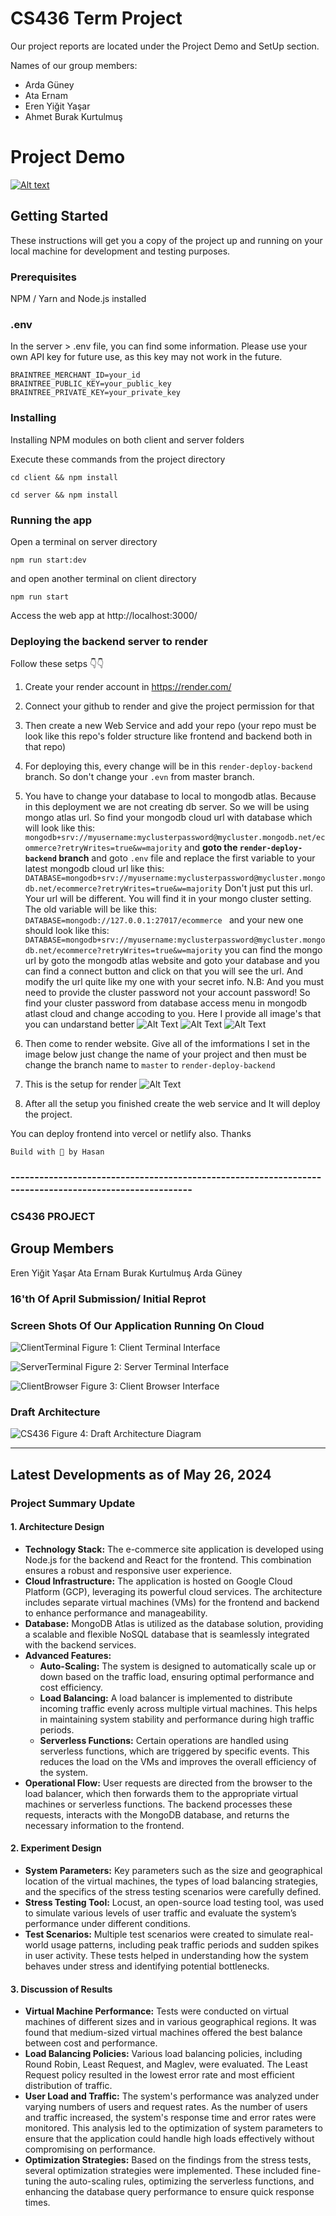 # CS436 Term Project
Our project reports are located under the Project Demo and SetUp section.

Names of our group members:
- Arda Güney
- Ata Ernam
- Eren Yiğit Yaşar
- Ahmet Burak Kurtulmuş

# Project Demo

[![Alt text](https://img.youtube.com/vi/lXk14qt2D28/0.jpg)](https://www.youtube.com/watch?v=lXk14qt2D28)

## Getting Started

These instructions will get you a copy of the project up and running on your local machine for development and testing purposes.

### Prerequisites

NPM / Yarn and Node.js installed

### .env

In the server > .env file, you can find some information. Please use your own API key for future use, as this key may not work in the future.

```
BRAINTREE_MERCHANT_ID=your_id
BRAINTREE_PUBLIC_KEY=your_public_key
BRAINTREE_PRIVATE_KEY=your_private_key
```

### Installing

Installing NPM modules on both client and server folders

Execute these commands from the project directory

```
cd client && npm install
```

```
cd server && npm install
```

### Running the app

Open a terminal on server directory

```
npm run start:dev
```

and open another terminal on client directory

```
npm run start
```

Access the web app at http://localhost:3000/

### Deploying the backend server to render

Follow these setps 👇👇

1. Create your render account in https://render.com/
2. Connect your github to render and give the project permission for that
3. Then create a new Web Service and add your repo (your repo must be look like this repo's folder structure like frontend and backend both in that repo)
4. For deploying this, every change will be in this `render-deploy-backend` branch. So don't change your `.evn` from master branch.
5. You have to change your database to local to mongodb atlas. Because in this deployment we are not creating db server. So we will be using mongo atlas url. So find your mongodb cloud url with database which will look like this: `mongodb+srv://myusername:myclusterpassword@mycluster.mongodb.net/ecommerce?retryWrites=true&w=majority`
   and
   <b>goto the `render-deploy-backend` branch</b>
   and goto `.env` file and replace the first variable to your latest mongodb cloud url like this:
   `DATABASE=mongodb+srv://myusername:myclusterpassword@mycluster.mongodb.net/ecommerce?retryWrites=true&w=majority`
   Don't just put this url. Your url will be different. You will find it in your mongo cluster setting.
   The old variable will be like this: `DATABASE=mongodb://127.0.0.1:27017/ecommerce
` and your new one should look like this:
   `DATABASE=mongodb+srv://myusername:myclusterpassword@mycluster.mongodb.net/ecommerce?retryWrites=true&w=majority`
   you can find the mongo url by goto the mongodb atlas website and goto your database and you can find a connect button and click on that you will see the url. And modify the url quite like my one with your secret info.
   N.B: And you must need to provide the cluster password not your account password! So find your cluster password from database access menu in mongodb atlast cloud and change accoding to you. Here I provide all image's that you can undarstand better
   ![Alt Text](assetREADME.md/atlasUrl.png)
   ![Alt Text](assetREADME.md/clusterPassword.png)
   ![Alt Text](assetREADME.md/networkAccess.png)

6. Then come to render website. Give all of the imformations I set in the image below just change the name of your project and then must be change the branch name to `master` to `render-deploy-backend`

7. This is the setup for render
   ![Alt Text](assetREADME.md/renderDeployBackendSetup.png)

8. After all the setup you finished create the web service and It will deploy the project.

You can deploy frontend into vercel or netlify also. Thanks

`Build with 💛 by Hasan`
### -------------------------------------------------------------------------------------------------------
### CS436 PROJECT
## Group Members
Eren Yiğit Yaşar
Ata Ernam
Burak Kurtulmuş
Arda Güney

### 16'th Of April Submission/ Initial Reprot
### Screen Shots Of Our Application Running On Cloud
![ClientTerminal](https://github.com/AtaErnam/CS436-Cloud-Project/assets/71980713/6e16dba0-424b-4a0e-b463-9e32de6197b4)
Figure 1: Client Terminal Interface

![ServerTerminal](https://github.com/AtaErnam/CS436-Cloud-Project/assets/71980713/40a6730c-c94f-4db7-aa09-9a7a84daf179)
Figure 2: Server Terminal Interface

![ClientBrowser](https://github.com/AtaErnam/CS436-Cloud-Project/assets/71980713/7cd971b3-73a7-4c5b-81d4-9489fd292bfd)
Figure 3: Client Browser Interface

### Draft Architecture
![CS436](https://github.com/AtaErnam/CS436-Cloud-Project/assets/67603284/7c0c4279-02c2-4077-a947-7336c17a9668)
Figure 4: Draft Architecture Diagram



---

## Latest Developments as of May 26, 2024

### Project Summary Update

#### 1. Architecture Design
- **Technology Stack:** The e-commerce site application is developed using Node.js for the backend and React for the frontend. This combination ensures a robust and responsive user experience.
- **Cloud Infrastructure:** The application is hosted on Google Cloud Platform (GCP), leveraging its powerful cloud services. The architecture includes separate virtual machines (VMs) for the frontend and backend to enhance performance and manageability.
- **Database:** MongoDB Atlas is utilized as the database solution, providing a scalable and flexible NoSQL database that is seamlessly integrated with the backend services.
- **Advanced Features:**
  - **Auto-Scaling:** The system is designed to automatically scale up or down based on the traffic load, ensuring optimal performance and cost efficiency.
  - **Load Balancing:** A load balancer is implemented to distribute incoming traffic evenly across multiple virtual machines. This helps in maintaining system stability and performance during high traffic periods.
  - **Serverless Functions:** Certain operations are handled using serverless functions, which are triggered by specific events. This reduces the load on the VMs and improves the overall efficiency of the system.
- **Operational Flow:** User requests are directed from the browser to the load balancer, which then forwards them to the appropriate virtual machines or serverless functions. The backend processes these requests, interacts with the MongoDB database, and returns the necessary information to the frontend.

#### 2. Experiment Design
- **System Parameters:** Key parameters such as the size and geographical location of the virtual machines, the types of load balancing strategies, and the specifics of the stress testing scenarios were carefully defined.
- **Stress Testing Tool:** Locust, an open-source load testing tool, was used to simulate various levels of user traffic and evaluate the system’s performance under different conditions.
- **Test Scenarios:** Multiple test scenarios were created to simulate real-world usage patterns, including peak traffic periods and sudden spikes in user activity. These tests helped in understanding how the system behaves under stress and identifying potential bottlenecks.

#### 3. Discussion of Results
- **Virtual Machine Performance:** Tests were conducted on virtual machines of different sizes and in various geographical regions. It was found that medium-sized virtual machines offered the best balance between cost and performance.
- **Load Balancing Policies:** Various load balancing policies, including Round Robin, Least Request, and Maglev, were evaluated. The Least Request policy resulted in the lowest error rate and most efficient distribution of traffic.
- **User Load and Traffic:** The system's performance was analyzed under varying numbers of users and request rates. As the number of users and traffic increased, the system's response time and error rates were monitored. This analysis led to the optimization of system parameters to ensure that the application could handle high loads effectively without compromising on performance.
- **Optimization Strategies:** Based on the findings from the stress tests, several optimization strategies were implemented. These included fine-tuning the auto-scaling rules, optimizing the serverless functions, and enhancing the database query performance to ensure quick response times.



